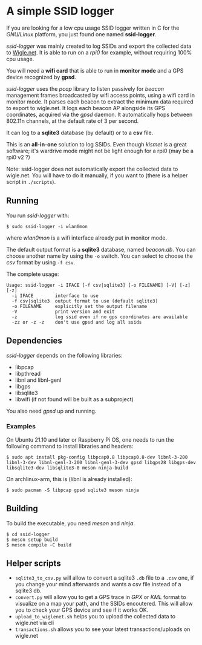 # A simple SSID logger
If you are looking for a low cpu usage SSID logger written in C for the *GNU/Linux* platform, you just found one named **ssid-logger**.

*ssid-logger* was mainly created to log SSIDs and export the collected data to [Wigle.net](https://wigle.net). It is able to run on a *rpi0* for example, without requiring 100% cpu usage.

You will need a **wifi card** that is able to run in **monitor mode** and a GPS device recognized by **gpsd**.

*ssid-logger* uses the *pcap* library to listen passively for *beacon* management frames broadcasted by wifi access points, using a wifi card in monitor mode. It parses each beacon to extract the minimum data required to export to wigle.net. It logs each beacon AP alongside its GPS coordinates, acquired via the *gpsd* daemon. It automatically hops between 802.11n channels, at the default rate of 3 per second.

It can log to a **sqlite3** database (by default) or to a **csv** file.

This is an **all-in-one** solution to log SSIDs. Even though *kismet* is a great software; it's wardrive mode might not be light enough for a rpi0 (may be a rpi0 v2 ?)

Note: ssid-logger does not automatically export the collected data to wigle.net. You will have to do it manually, if you want to (there is a helper script in `./scripts`).

## Running
You run *ssid-logger* with:

    $ sudo ssid-logger -i wlan0mon

where *wlan0mon* is a wifi interface already put in monitor mode.

The default output format is a **sqlite3** database, named *beacon.db*. You can choose another name by using the `-o` switch.
You can select to choose the *csv* format by using `-f csv`.

The complete usage:

    Usage: ssid-logger -i IFACE [-f csv|sqlite3] [-o FILENAME] [-V] [-z] [-z]
      -i IFACE        interface to use
      -f csv|sqlite3  output format to use (default sqlite3)
      -o FILENAME     explicitly set the output filename
      -V              print version and exit
      -z              log ssid even if no gps coordinates are available
      -zz or -z -z    don't use gpsd and log all ssids

## Dependencies
*ssid-logger* depends on the following libraries:

  - libpcap
  - libpthread
  - libnl and libnl-genl
  - libgps
  - libsqlite3
  - libwifi (if not found will be built as a subproject)

You also need *gpsd* up and running.

### Examples
On Ubuntu 21.10 and later or Raspberry Pi OS, one needs to run the following command to install libraries and headers:

    $ sudo apt install pkg-config libpcap0.8 libpcap0.8-dev libnl-3-200 libnl-3-dev libnl-genl-3-200 libnl-genl-3-dev gpsd libgps28 libgps-dev libsqlite3-dev libsqlite3-0 meson ninja-build

On archlinux-arm, this is (libnl is already installed):

    $ sudo pacman -S libpcap gpsd sqlite3 meson ninja

## Building
To build the executable, you need *meson* and *ninja*.

    $ cd ssid-logger
    $ meson setup build
    $ meson compile -C build

## Helper scripts

  - `sqlite3_to_csv.py` will allow to convert a sqlite3 `.db` file to a `.csv` one, if you change your mind afterwards and wants a csv file instead of a sqlite3 db.
  - `convert.py` will allow you to get a GPS trace in *GPX* or *KML* format to visualize on a map your path, and the SSIDs encoutered. This will allow you to check your GPS device and see if it works OK.
  - `upload_to_wiglenet.sh` helps you to upload the collected data to wigle.net via cli
  - `transactions.sh` allows you to see your latest transactions/uploads on wigle.net
